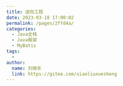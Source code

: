 ```yaml
---
title: 逆向工程
date: 2023-03-18 17:00:02
permalink: /pages/2ffd4a/
categories:
  - Java全栈
  - Java框架
  - MyBatis
tags:
  - 
author: 
  name: 刘晓东
  link: https://gitee.com/xiaoliuxuesheng
---
```

